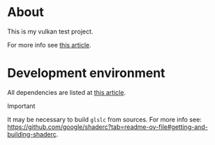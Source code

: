 # About

This is my vulkan test project.

For more info see [this article](https://docs.vulkan.org/tutorial/latest/00_Introduction.html).

# Development environment

All dependencies are listed at [this article](https://docs.vulkan.org/tutorial/latest/02_Development_environment.html).

> [!IMPORTANT]
> It may be necessary to build `glslc` from sources. For more info see: https://github.com/google/shaderc?tab=readme-ov-file#getting-and-building-shaderc.
